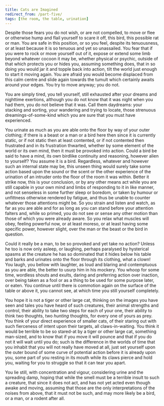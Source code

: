 ```yaml
---
title: Cats are Imagined
redirect_from: /part-five/
tags: [the room, the table, urination]
---
```


Despite those fears you do not wish, or are not compelled, to move or flee or otherwise hump and flail yourself to scare it off, this bird, this possible rat or man. You are safe in this position, or so you feel, despite its tenuousness, or at least because it is so tenuous and yet so unassailed. You fear that if you were to rock or move yourself out of it, expose or extend some limb beyond whatever cocoon it may be, whether physical or psychic, outside of that which protects you or hides you, assuming something does, that in so doing you would jar it and topple back into action, tilt the world just enough to start it moving again. You are afraid you would become displaced from this calm centre and slide again towards the tumult which certainly awaits around your edges.  You try to move anyway; you do not.  

You are simply tired, you tell yourself, still exhausted after your dreams and nighttime exertions, although you do not know that it was night when you had them, you do not believe that it was.  Call them daydreams: your stacking and sorting, your wandering and trying to locate, those strenuous dreamings-of-some-kind which you are sure that you must have experienced. 

You urinate as much as you are able onto the floor by way of your outer clothing; if there is a beast or a man or a bird here then since it is currently static, or if not static then at least contented, or if not contented then frustrated and in its frustration thwarted, whether by some element of the world or its own mind, then it must be provoked into action. Could a bird be said to have a mind, its own birdlike continuity and reasoning, however alien to yourself? You assume it is a bird.  Regardless, whatever and however such an internal state may be, this unseen thing would surely take some action based upon the sound or the scent or the other experience of the urination of an intruder onto the floor of the room it was within. Better it strike now, this is your conclusion, or by any other means act while you are still capable in your own mind and limbs of responding to it in like manner, and not senseless in some further sleep or boredom, or taken by humour or unfittness otherwise rendered by fatigue, and thus be unable to counter whatever those attentions might be. So you strain and listen and watch, as far as you are able and for as long as you can stand before your attention falters and, while so primed, you do not see or sense any other motion than those of which you were already aware. So you relax what muscles will obey, feeling powerful now, or at least moreso, or at least having some specific power, however slight, over the man or the beast or the bird in question. 

Could it really be a man, to be so provoked and yet take no action? Unless he too is now only asleep, or laughing, perhaps paralysed by hysterical spasms at the creature he has so dominated that it hides below his table and barks and urinates onto the floor through its clothing, what a clown! You laugh, you bellow with laughter, as loud and blaring and contemptuous as you are able, the better to usurp him in his mockery. You whoop for some time, wordless shouts and exults, daring and preferring action over inaction, over being taken as a fool or as a thing to be used for some purpose later, or eaten. You continue until there is commotion again on the surface of the table or above it, you cannot see, at which time you still yourself completely. 

You hope it is not a tiger or other large cat, thinking on the images you have seen and tales you have heard of such creatures, their animal strengths and control, their ability to take two steps for each of your one, their ability to think two thoughts, two _hunting_ thoughts, for every one of yours as prey. You think of your direct experience of smaller cats, of their staring out with such fierceness of intent upon their targets, all claws-in-waiting. You think it would be terrible to be so stared-at by a tiger or other large cat, something man-sized, and to know that if you move it will pounce and that if you do not it will wait until you do; such is the difference in the worlds of time that you inhabit that you will not really have moved at all, just set yourself upon the outer bound of some curve of potential action before it is already upon you, some part of you resting in its mouth while its claws pierce and hold you, waiting for you to struggle so that it can tear you apart. 

You lie still, with concentration and vigour, considering urine and the spreading damp, hoping that while the smell must be a terrible insult to such a creature, that since it does not act, and has not yet acted even though awake and moving, assuming that those are the only interpretations of the noises from above, that it must not be such, and may more likely be a bird, or a man, or a rodent after all.
